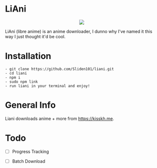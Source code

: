 # LiAni
<p align="center">
<img src="./lianiDemo.gif"></p>

LiAni (libre anime) is an anime downloader, I dunno why I've named it this way I just thought it'd be cool.

# Installation
    - git clone https://github.com/Sliden101/liani.git
    - cd liani
    - npm i
    - sudo npm link
    - run liani in your terminal and enjoy!
# General Info
Liani downloads anime + more from https://kisskh.me.
 
# Todo
- [ ] Progress Tracking
- [ ] Batch Download


